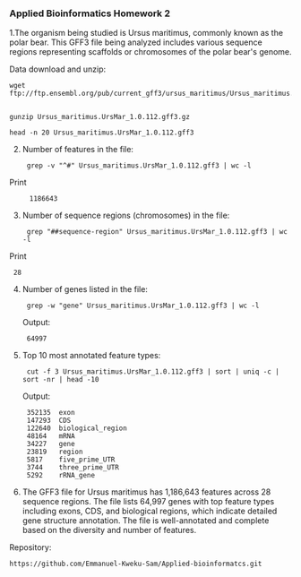 ### Applied Bioinformatics Homework 2 

 1.The organism being studied is Ursus maritimus, commonly known as the polar bear. This GFF3 file being analyzed includes various sequence regions representing scaffolds or chromosomes of the polar bear's genome.

Data download and unzip: 

    wget ftp://ftp.ensembl.org/pub/current_gff3/ursus_maritimus/Ursus_maritimus.UrsMar_1.0.112.gff3.gz 


    gunzip Ursus_maritimus.UrsMar_1.0.112.gff3.gz

    head -n 20 Ursus_maritimus.UrsMar_1.0.112.gff3

2. Number of features in the file:

        grep -v "^#" Ursus_maritimus.UrsMar_1.0.112.gff3 | wc -l

Print 

         1186643

3. Number of sequence regions (chromosomes) in the file:
   
        grep "##sequence-region" Ursus_maritimus.UrsMar_1.0.112.gff3 | wc -l

Print 

     28


4. Number of genes listed in the file:

        grep -w "gene" Ursus_maritimus.UrsMar_1.0.112.gff3 | wc -l

   Output: 
   
        64997

5. Top 10 most annotated feature types:

        cut -f 3 Ursus_maritimus.UrsMar_1.0.112.gff3 | sort | uniq -c | sort -nr | head -10


   Output:


        352135  exon
        147293  CDS
        122640  biological_region
        48164   mRNA
        34227   gene
        23819   region
        5817    five_prime_UTR
        3744    three_prime_UTR
        5292    rRNA_gene


6. The GFF3 file for Ursus maritimus has 1,186,643 features across 28 sequence regions. The file lists 64,997 genes with top feature types including exons, CDS, and biological regions, which indicate detailed gene structure annotation. The file is well-annotated and complete based on the diversity and number of features.

 

Repository: 

    https://github.com/Emmanuel-Kweku-Sam/Applied-bioinformatcs.git
